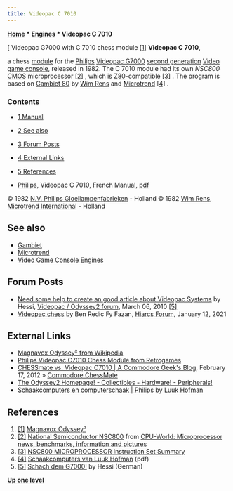 ```yaml
---
title: Videopac C 7010
---
```

**[Home](Home "Home") \* [Engines](Engines "Engines") \* Videopac C 7010**



[ Videopac G7000 with C 7010 chess module <a id="cite-note-1" href="#cite-ref-1">[1]</a>
**Videopac C 7010**,  

a chess [module](Module "Module") for the [Philips](https://en.wikipedia.org/wiki/Philips) [Videopac G7000](https://en.wikipedia.org/wiki/Magnavox_Odyssey%C2%B2) [second generation](https://en.wikipedia.org/wiki/History_of_video_game_consoles_%28second_generation%29) [Video game console](https://en.wikipedia.org/wiki/Video_game_console), released in 1982. The C 7010 module had its own *NSC800* [CMOS](https://en.wikipedia.org/wiki/CMOS) microprocessor <a id="cite-note-2" href="#cite-ref-2">[2]</a> , which is [Z80](Z80 "Z80")-compatible <a id="cite-note-3" href="#cite-ref-3">[3]</a> . The program is based on [Gambiet 80](Gambiet "Gambiet") by [Wim Rens](Wim_Rens "Wim Rens") and [Microtrend](Microtrend "Microtrend") <a id="cite-note-4" href="#cite-ref-4">[4]</a> . 



### Contents


* [1 Manual](#manual)
* [2 See also](#see-also)
* [3 Forum Posts](#forum-posts)
* [4 External Links](#external-links)
* [5 References](#references)






* [Philips](https://en.wikipedia.org/wiki/Philips), Videopac C 7010, French Manual, [pdf](http://www.6502man.com/tempo/VIDEOPAC%20CHESS%20%20C7010.pdf)


 © 1982 [N.V. Philips Gloeilampenfabrieken](https://en.wikipedia.org/wiki/Philips#History) - Holland
 © 1982 [Wim Rens](Wim_Rens "Wim Rens"), [Microtrend International](Microtrend "Microtrend") - Holland
## See also


* [Gambiet](Gambiet "Gambiet")
* [Microtrend](Microtrend "Microtrend")
* [Video Game Console Engines](Dedicated_Chess_Computers#GameConsole "Dedicated Chess Computers")


## Forum Posts


* [Need some help to create an good article about Videopac Systems](http://videopac.nl/forum/index.php?topic=1415.0) by Hessi, [Videopac / Odyssey2 forum](http://videopac.nl/forum/index.php), March 06, 2010 <a id="cite-note-5" href="#cite-ref-5">[5]</a>
* [Videopac chess](https://www.hiarcs.net/forums/viewtopic.php?t=10330) by Ben Redic Fy Fazan, [Hiarcs Forum](Computer_Chess_Forums "Computer Chess Forums"), January 12, 2021


## External Links


* [Magnavox Odyssey² from Wikipedia](https://en.wikipedia.org/wiki/Magnavox_Odyssey%C2%B2)
* [Philips Videopac C7010 Chess Module from Retrogames](http://www.retrogames.co.uk/more/on/details/025173)
* [CHESSmate vs. Videopac C7010 | A Commodore Geek's Blog](http://www.mos6502.com/friday-commodore/chessmate-vs-videopac-c7010/), February 17, 2012 » [Commodore ChessMate](Commodore_ChessMate "Commodore ChessMate")
* [The Odyssey2 Homepage! - Collectibles - Hardware! - Peripherals!](http://www.the-nextlevel.com/odyssey2/collect/hardware/peripherals/index.php)
* [Schaakcomputers en computerschaak | Philips](http://www.schaakcomputers.nl/computerschaak/computerschaak.php?merk=Philips) by [Luuk Hofman](index.php?title=Luuk_Hofman&action=edit&redlink=1 "Luuk Hofman (page does not exist)")


## References


1. <a id="cite-ref-1" href="#cite-note-1">[1]</a> [Magnavox Odyssey²](https://en.wikipedia.org/wiki/Magnavox_Odyssey%C2%B2)
2. <a id="cite-ref-2" href="#cite-note-2">[2]</a> [National Semiconductor NSC800](http://www.cpu-world.com/CPUs/NSC800/index.html) from [CPU-World: Microprocessor news, benchmarks, information and pictures](http://www.cpu-world.com/index.html)
3. <a id="cite-ref-3" href="#cite-note-3">[3]</a> [NSC800 MICROPROCESSOR Instruction Set Summary](http://www.textfiles.com/programming/CARDS/nsc800)
4. <a id="cite-ref-4" href="#cite-note-4">[4]</a> [Schaakcomputers van Luuk Hofman](http://www.schaakcomputers.nl/schaakcomputers/uitgebreide%20lijst%20alle%20schaakcomputers.pdf) (pdf)
5. <a id="cite-ref-5" href="#cite-note-5">[5]</a> [Schach dem G7000!](http://www.homecon.net/index.php/artikel/40-ts/206-schach-dem-g7000.html) by Hessi (German)

**[Up one level](Engines "Engines")**







 
